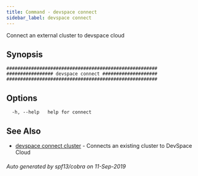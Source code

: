 ```yaml
---
title: Command - devspace connect
sidebar_label: devspace connect
---
```



Connect an external cluster to devspace cloud

## Synopsis


```
#######################################################
################# devspace connect ####################
#######################################################
```
## Options

```
  -h, --help   help for connect
```

## See Also
* [devspace connect cluster](/docs/cli/commands/devspace_connect_cluster)	 - Connects an existing cluster to DevSpace Cloud

###### Auto generated by spf13/cobra on 11-Sep-2019
